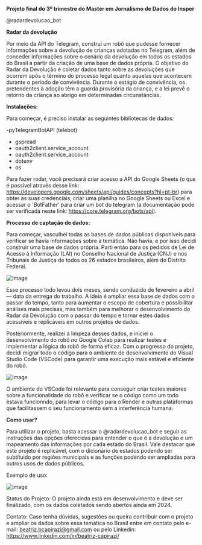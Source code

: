 **Projeto final do 3º trimestre do Master em Jornalismo de Dados do Insper**

@radardevolucao_bot

**Radar da devolução**

Por meio da API do Telegram, construí um robô que pudesse fornecer informações sobre a devolução de crianças adotadas no Telegram, além de conceder informações sobre o cenário da devolução em todos os estados do Brasil a partir da criação de uma base de dados própria. O objetivo do Radar da Devolução é coletar dados tanto sobre as devoluções que ocorrem após o término do processo legal quanto aquelas que acontecem durante o período de convivência. Durante o estágio de convivência, os pretendentes à adoção têm a guarda provisória da criança, e a lei prevê o retorno da criança ao abrigo em determinadas circunstâncias.

**Instalações:**

Para começar, é preciso instalar as seguintes bibliotecas de dados:

-pyTelegramBotAPI (telebot)
- gspread
- oauth2client.service_account
- oauth2client.service_account
- dotenv 
- os

Para fazer rodar, você precisará criar acesso a API do Google Sheets (o que é possível através desse link: https://developers.google.com/sheets/api/guides/concepts?hl=pt-br) para obter as suas credenciais, criar uma planilha no Google Sheets ou Excel e acessar o 'BotFather' para criar um bot do telegram (a documentação pode ser verificada neste link: https://core.telegram.org/bots/api). 

**Processo de captação de dados:**

Para começar, vasculhei todas as bases de dados públicas disponíveis para verificar se havia informações sobre a temática. Não havia, e por isso decidi construir uma base de dados própria. Parti então para os pedidos de Lei de Acesso à Informação (LAI) no Conselho Nacional de Justiça (CNJ) e nos Tribunais de Justiça de todos os 26 estados brasileiros, além do Distrito Federal.

![image](https://github.com/beatrizbcapirazi/radar_devolucao/assets/163068430/b284c55e-1415-4522-a77d-bf2d0a86cb92)

Esse processo todo levou dois meses, sendo conduzido de fevereiro a abril — data da entrega do trabalho. A ideia é ampliar essa base de dados com o passar do tempo, tanto para aumentar o escopo de cobertura e possibilitar análises mais precisas, mas também para melhorar o desenvolvimento do Radar da Devolução com o passar do tempo e tornar estes dados acessíveis e replicáveis em outros projetos de dados. 

 Posteriormente, realizei a limpeza desses dados, e iniciei o desenvolvimento do robô no Google Colab para realizar testes e implementar a lógica do robô de forma eficaz. Com o progresso do projeto, decidi migrar todo o código para o ambiente de desenvolvimento do Visual Studio Code (VSCode) para garantir uma execução mais estável e eficiente do robô.

![image](https://github.com/beatrizbcapirazi/radar_devolucao/assets/163068430/e0fe3b5c-f8b8-493d-9d27-4f19fd96e09a)

O ambiente do VSCode foi relevante para conseguir criar testes maiores sobre a funcionalidade do robô e verificar se o código como um todo estava funcionndo, para levar o código para o Render e outras plataformas que facilitassem o seu funcionamento sem a interferência humana. 

**Como usar?**

Para utilizar o projeto, basta acessar o @radardevolucao_bot e seguir as instruções das opções oferecidas para entender o que é a devolução e um mapeamento das informações por cada estado do Brasil. Vale destacar que este projeto é replicável, com o dicionário de estados podendo ser subtítuido por regiões municipais e as funções podendo ser ampliadas para outros usos de dados públicos.

Exemplo de uso:

![image](https://github.com/beatrizbcapirazi/radar_devolucao/assets/163068430/d45e9f91-aa03-47c3-8ce4-cc6c4da2ff2f)

Status do Projeto: O projeto ainda está em desenvolvimento e deve ser finalizado, com os dados coletados sendo abertos ainda em 2024.

Contato: Caso tenha dúvidas, sugestões ou queira contribuir com o projeto e ampliar os dados sobre essa temática no Brasil entre em contato pelo e-mail: beatriz.bcapirazi@gmail.com ou pelo Linkedin: https://www.linkedin.com/in/beatriz-capirazi/
